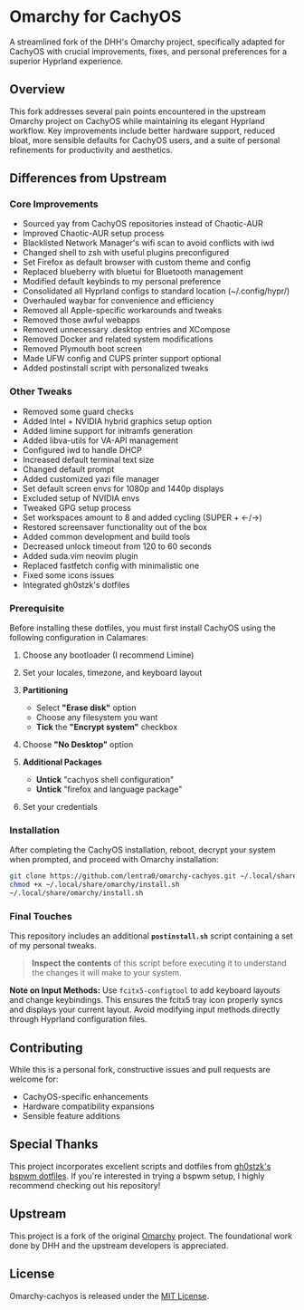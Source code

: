 # Omarchy for CachyOS

A streamlined fork of the DHH's Omarchy project, specifically adapted for CachyOS with crucial improvements, fixes, and personal preferences for a superior Hyprland experience.

## Overview

This fork addresses several pain points encountered in the upstream Omarchy project on CachyOS while maintaining its elegant Hyprland workflow. Key improvements include better hardware support, reduced bloat, more sensible defaults for CachyOS users, and a suite of personal refinements for productivity and aesthetics.

## Differences from Upstream

### Core Improvements
- Sourced yay from CachyOS repositories instead of Chaotic-AUR
- Improved Chaotic-AUR setup process
- Blacklisted Network Manager's wifi scan to avoid conflicts with iwd
- Changed shell to zsh with useful plugins preconfigured
- Set Firefox as default browser with custom theme and config
- Replaced blueberry with bluetui for Bluetooth management
- Modified default keybinds to my personal preference
- Consolidated all Hyprland configs to standard location (~/.config/hypr/)
- Overhauled waybar for convenience and efficiency
- Removed all Apple-specific workarounds and tweaks
- Removed those awful webapps
- Removed unnecessary .desktop entries and XCompose
- Removed Docker and related system modifications
- Removed Plymouth boot screen
- Made UFW config and CUPS printer support optional
- Added postinstall script with personalized tweaks

### Other Tweaks
- Removed some guard checks
- Added Intel + NVIDIA hybrid graphics setup option
- Added limine support for initramfs generation
- Added libva-utils for VA-API management
- Configured iwd to handle DHCP
- Increased default terminal text size
- Changed default prompt
- Added customized yazi file manager
- Set default screen envs for 1080p and 1440p displays
- Excluded setup of NVIDIA envs
- Tweaked GPG setup process
- Set workspaces amount to 8 and added cycling (SUPER + ←/→) 
- Restored screensaver functionality out of the box
- Added common development and build tools
- Decreased unlock timeout from 120 to 60 seconds
- Added suda.vim neovim plugin
- Replaced fastfetch config with minimalistic one
- Fixed some icons issues
- Integrated gh0stzk's dotfiles

### Prerequisite
Before installing these dotfiles, you must first install CachyOS using the following configuration in Calamares:

1. Choose any bootloader (I recommend Limine)

2. Set your locales, timezone, and keyboard layout

3.  **Partitioning**
    *   Select **"Erase disk"** option
    *   Choose any filesystem you want
    *   **Tick** the **"Encrypt system"** checkbox

4. Choose **"No Desktop"** option

5.  **Additional Packages**
    *   **Untick** "cachyos shell configuration"
    *   **Untick** "firefox and language package"

6. Set your credentials

### Installation
After completing the CachyOS installation, reboot, decrypt your system when prompted, and proceed with Omarchy installation:

```bash
git clone https://github.com/lentra0/omarchy-cachyos.git ~/.local/share/omarchy
chmod +x ~/.local/share/omarchy/install.sh
~/.local/share/omarchy/install.sh
```

### Final Touches
This repository includes an additional **`postinstall.sh`** script containing a set of my personal tweaks.
> **Inspect the contents** of this script before executing it to understand the changes it will make to your system.


**Note on Input Methods:** Use `fcitx5-configtool` to add keyboard layouts and change keybindings. This ensures the fcitx5 tray icon properly syncs and displays your current layout. Avoid modifying input methods directly through Hyprland configuration files.

## Contributing

While this is a personal fork, constructive issues and pull requests are welcome for:
- CachyOS-specific enhancements
- Hardware compatibility expansions
- Sensible feature additions

## Special Thanks

This project incorporates excellent scripts and dotfiles from [gh0stzk's bspwm dotfiles](https://github.com/gh0stzk/dotfiles). If you're interested in trying a bspwm setup, I highly recommend checking out his repository!

## Upstream

This project is a fork of the original [Omarchy](https://github.com/basecamp/omarchy) project. The foundational work done by DHH and the upstream developers is appreciated.

## License

Omarchy-cachyos is released under the [MIT License](https://opensource.org/licenses/MIT).
